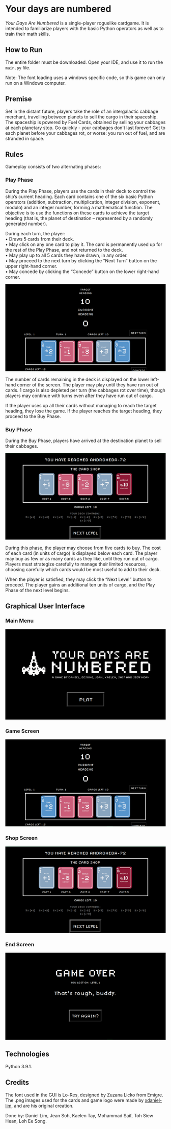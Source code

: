 # Your days are numbered

_Your Days Are Numbered_ is a single-player roguelike cardgame. It is intended to familiarize players with the basic Python operators as well as to train their math skills.

## How to Run

The entire folder must be downloaded. Open your IDE, and use it to run the `main.py` file.

Note: The font loading uses a windows specific code, so this game can only run on a Windows computer. 

## Premise

Set in the distant future, players take the role of an intergalactic cabbage merchant, travelling between planets to sell the cargo in their spaceship. The spaceship is powered by Fuel Cards, obtained by selling your cabbages at each planetary stop. Go quickly - your cabbages don't last forever! Get to each planet before your cabbages rot, or worse: you run out of fuel, and are stranded in space.

## Rules 
Gameplay consists of two alternating phases:

### Play Phase

During the Play Phase, players use the cards in their deck to control the ship’s current heading. Each card contains one of the six basic Python operators (addition, subtraction, multiplication, integer division, exponent, modulo) and an integer number, forming a mathematical function. The objective is to use the functions on these cards to achieve the target heading (that is, the planet of destination – represented by a randomly generated number).

During each turn, the player:  
•	Draws 5 cards from their deck.  
•	May click on any one card to play it. The card is permanently used up for the rest of the Play Phase, and not returned to the deck.  
•	May play up to all 5 cards they have drawn, in any order.  
•	May proceed to the next turn by clicking the “Next Turn” button on the upper right-hand corner.  
•	May concede by clicking the “Concede” button on the lower right-hand corner.  

![img_1.png](README_images/img_1.png)

The number of cards remaining in the deck is displayed on the lower left-hand corner of the screen. The player may play until they have run out of cards. 1 cargo is also depleted per turn (the cabbages rot over time), though players may continue with turns even after they have run out of cargo.

If the player uses up all their cards without managing to reach the target heading, they lose the game. If the player reaches the target heading, they proceed to the Buy Phase.

### Buy Phase

During the Buy Phase, players have arrived at the destination planet to sell their cabbages.

![img_2.png](README_images/img_2.png)

During this phase, the player may choose from five cards to buy. The cost of each card (in units of cargo) is displayed below each card. The player may buy as few or as many cards as they like, until they run out of cargo. Players must strategize carefully to manage their limited resources, choosing carefully which cards would be most useful to add to their deck.

When the player is satisfied, they may click the “Next Level” button to proceed. The player gains an additional ten units of cargo, and the Play Phase of the next level begins.

## Graphical User Interface
### Main Menu
![img_3.png](README_images/img_3.png)
### Game Screen
![img_1.png](README_images/img_1.png)
### Shop Screen
![img_2.png](README_images/img_2.png)
### End Screen
![img_4.png](README_images/img_4.png)

## Technologies

Python 3.9.1.

## Credits
The font used in the GUI is Lo-Res, designed by Zuzana Licko from Emigre.
The .png images used for the cards and game logo were made by [xdaniel-lim](https://github.com/xdaniel-lim), and are his original creation.

Done by: Daniel Lim, Jean Soh, Kaelen Tay, Mohammad Saif, Toh Siew Hean, Loh Ee Song.